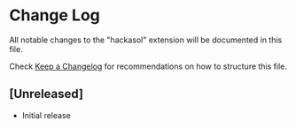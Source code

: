 # Change Log

All notable changes to the "hackasol" extension will be documented in this file.

Check [Keep a Changelog](http://keepachangelog.com/) for recommendations on how to structure this file.

## [Unreleased]

- Initial release